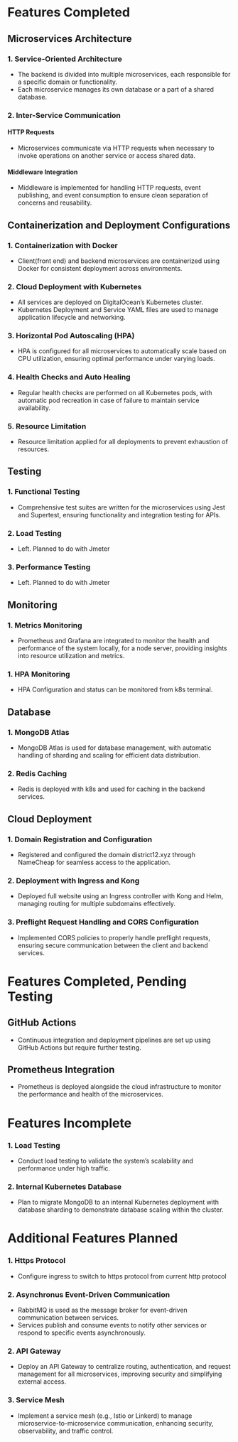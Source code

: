 # Features Completed

## Microservices Architecture

### 1. Service-Oriented Architecture
- The backend is divided into multiple microservices, each responsible for a specific domain or functionality.
- Each microservice manages its own database or a part of a shared database.

### 2. Inter-Service Communication
#### HTTP Requests
- Microservices communicate via HTTP requests when necessary to invoke operations on another service or access shared data.

#### Middleware Integration
- Middleware is implemented for handling HTTP requests, event publishing, and event consumption to ensure clean separation of concerns and reusability.

## Containerization and Deployment Configurations

### 1. Containerization with Docker
- Client(front end) and backend microservices are containerized using Docker for consistent deployment across environments.

### 2. Cloud Deployment with Kubernetes
- All services are deployed on DigitalOcean’s Kubernetes cluster.
- Kubernetes Deployment and Service YAML files are used to manage application lifecycle and networking.

### 3. Horizontal Pod Autoscaling (HPA)
- HPA is configured for all microservices to automatically scale based on CPU utilization, ensuring optimal performance under varying loads.

### 4. Health Checks and Auto Healing
- Regular health checks are performed on all Kubernetes pods, with automatic pod recreation in case of failure to maintain service availability.

### 5. Resource Limitation
- Resource limitation applied for all deployments to prevent exhaustion of resources.

## Testing

### 1. Functional Testing
- Comprehensive test suites are written for the microservices using Jest and Supertest, ensuring functionality and integration testing for APIs.

### 2. Load Testing
- Left. Planned to do with Jmeter

### 3. Performance Testing
- Left. Planned to do with Jmeter

## Monitoring

### 1. Metrics Monitoring
- Prometheus and Grafana are integrated to monitor the health and performance of the system locally, for a node server, providing insights into resource utilization and metrics.

### 1. HPA Monitoring
- HPA Configuration and status can be monitored from k8s terminal.

## Database

### 1. MongoDB Atlas
- MongoDB Atlas is used for database management, with automatic handling of sharding and scaling for efficient data distribution.

### 2. Redis Caching
- Redis is deployed with k8s and used for caching in the backend services.

## Cloud Deployment

### 1. Domain Registration and Configuration
- Registered and configured the domain district12.xyz through NameCheap for seamless access to the application.

### 2. Deployment with Ingress and Kong
- Deployed full website using an Ingress controller with Kong and Helm, managing routing for multiple subdomains effectively.

### 3. Preflight Request Handling and CORS Configuration
- Implemented CORS policies to properly handle preflight requests, ensuring secure communication between the client and backend services.

# Features Completed, Pending Testing

## GitHub Actions
- Continuous integration and deployment pipelines are set up using GitHub Actions but require further testing.

## Prometheus Integration
- Prometheus is deployed alongside the cloud infrastructure to monitor the performance and health of the microservices.

# Features Incomplete

### 1. Load Testing
- Conduct load testing to validate the system’s scalability and performance under high traffic.

### 2. Internal Kubernetes Database
- Plan to migrate MongoDB to an internal Kubernetes deployment with database sharding to demonstrate database scaling within the cluster.

# Additional Features Planned

### 1. Https Protocol
- Configure ingress to switch to https protocol from current http protocol

### 2. Asynchronus Event-Driven Communication
- RabbitMQ is used as the message broker for event-driven communication between services.
- Services publish and consume events to notify other services or respond to specific events asynchronously.

### 2. API Gateway
- Deploy an API Gateway to centralize routing, authentication, and request management for all microservices, improving security and simplifying external access.

### 3. Service Mesh
- Implement a service mesh (e.g., Istio or Linkerd) to manage microservice-to-microservice communication, enhancing security, observability, and traffic control.